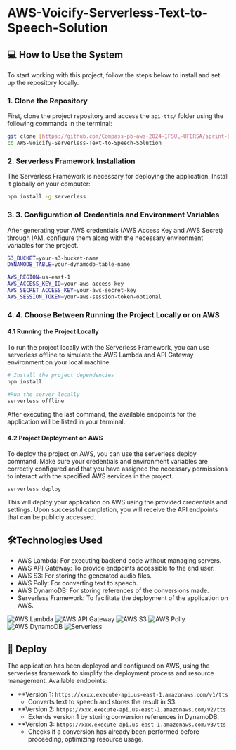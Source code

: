 # AWS-Voicify-Serverless-Text-to-Speech-Solution


## 💻 How to Use the System

To start working with this project, follow the steps below to install and set up the repository locally.

### 1. Clone the Repository

First, clone the project repository and access the `api-tts/` folder using the following commands in the terminal:

```bash
git clone [https://github.com/Compass-pb-aws-2024-IFSUL-UFERSA/sprint-6-pb-aws-ifsul-ufersa.git](https://github.com/YeffersonSilva/AWS-Voicify-Serverless-Text-to-Speech-Solution.git)
cd AWS-Voicify-Serverless-Text-to-Speech-Solution

```
### 2. Serverless Framework Installation
The Serverless Framework is necessary for deploying the application. Install it globally on your computer:
```bash
npm install -g serverless
```
### 3. 3. Configuration of Credentials and Environment Variables
After generating your AWS credentials (AWS Access Key and AWS Secret) through IAM, configure them along with the necessary environment variables for the project.
```bash
S3_BUCKET=your-s3-bucket-name
DYNAMODB_TABLE=your-dynamodb-table-name

AWS_REGION=us-east-1
AWS_ACCESS_KEY_ID=your-aws-access-key
AWS_SECRET_ACCESS_KEY=your-aws-secret-key
AWS_SESSION_TOKEN=your-aws-session-token-optional

```
### 4. 4. Choose Between Running the Project Locally or on AWS

#### 4.1 Running the Project Locally
To run the project locally with the Serverless Framework, you can use serverless offline to simulate the AWS Lambda and API Gateway environment on your local machine.

```bash
# Install the project dependencies
npm install

#Run the server locally
serverless offline
```

After executing the last command, the available endpoints for the application will be listed in your terminal.

#### 4.2 Project Deployment on AWS
To deploy the project on AWS, you can use the serverless deploy command. Make sure your credentials and environment variables are correctly configured and that you have assigned the necessary permissions to interact with the specified AWS services in the project.

```bash
serverless deploy
```

This will deploy your application on AWS using the provided credentials and settings. Upon successful completion, you will receive the API endpoints that can be publicly accessed.




## 🛠Technologies Used
- AWS Lambda: For executing backend code without managing servers.
- AWS API Gateway: To provide endpoints accessible to the end user.
- AWS S3: For storing the generated audio files.
- AWS Polly: For converting text to speech.
- AWS DynamoDB: For storing references of the conversions made.
- Serverless Framework: To facilitate the deployment of the application on AWS.
  
![AWS Lambda](https://img.shields.io/badge/AWS_Lambda-FF9900.svg?style=for-the-badge&logo=aws-lambda&logoColor=white)
![AWS API Gateway](https://img.shields.io/badge/AWS_API_Gateway-FF4F8B.svg?style=for-the-badge&logo=amazon-aws&logoColor=white)
![AWS S3](https://img.shields.io/badge/AWS_S3-569A31.svg?style=for-the-badge&logo=amazon-s3&logoColor=white)
![AWS Polly](https://img.shields.io/badge/AWS_Polly-232F3E.svg?style=for-the-badge&logo=amazon-aws&logoColor=white)
![AWS DynamoDB](https://img.shields.io/badge/AWS_DynamoDB-4053D6.svg?style=for-the-badge&logo=amazon-dynamodb&logoColor=white)
![Serverless](https://img.shields.io/badge/Serverless-FD5750.svg?style=for-the-badge&logo=serverless&logoColor=white)

  ## 🚀 Deploy
The application has been deployed and configured on AWS, using the serverless framework to simplify the deployment process and resource management.
Available endpoints:

- **Version 1: `https://xxxx.execute-api.us-east-1.amazonaws.com/v1/tts`
  - Converts text to speech and stores the result in S3.
- **Version 2: `https://xxx.execute-api.us-east-1.amazonaws.com/v2/tts`
  - Extends version 1 by storing conversion references in DynamoDB.
- **Version 3: `https://xxx.execute-api.us-east-1.amazonaws.com/v3/tts`
  - Checks if a conversion has already been performed before proceeding, optimizing resource usage.
